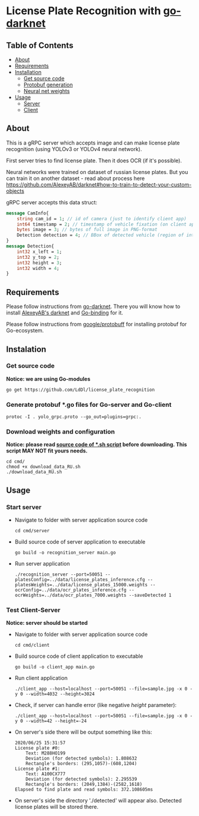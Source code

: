# License Plate Recognition with [go-darknet](https://github.com/LdDl/go-darknet)

## Table of Contents

- [About](#about)
- [Requirements](#requirements)
- [Installation](#installation)
    - [Get source code](#get-source-code)
    - [Protobuf generation](#generate-protobuf-*.go-files-for-Go-server-and-Go-client)
    - [Neural net weights](#download-weights-and-configuration)
- [Usage](#usage)
    - [Server](#start-server)
    - [Client](#test-client-server)


## About
This is a gRPC server which accepts image and can make license plate recognition (using YOLOv3 or YOLOv4 neural network).

First server tries to find license plate. Then it does OCR (if it's possible).

Neural networks were trained on dataset of russian license plates. But you can train it on another dataset - read about process here https://github.com/AlexeyAB/darknet#how-to-train-to-detect-your-custom-objects


gRPC server accepts this data struct:
```protobuf
message CamInfo{
    string cam_id = 1; // id of camera (just to identify client app)
    int64 timestamp = 2; // timestamp of vehicle fixation (on client app)
    bytes image = 3; // bytes of full image in PNG-format
    Detection detection = 4; // BBox of detected vehicle (region of interest where License Plate Recognition is needed)
}
message Detection{
    int32 x_left = 1;
    int32 y_top = 2;
    int32 height = 3;
    int32 width = 4;
}
```

## Requirements
Please follow instructions from [go-darknet](https://github.com/LdDl/go-darknet#go-darknet-go-bindings-for-darknet). There you will know how to install [AlexeyAB's darknet](https://github.com/AlexeyAB/darknet) and [Go-binding](https://github.com/LdDl/go-darknet) for it.

Please follow instructions from [google/protobuff](https://github.com/golang/protobuf) for installing protobuf for Go-ecosystem.

## Instalation

### Get source code
**Notice: we are using Go-modules**
```shell
go get https://github.com/LdDl/license_plate_recognition
```

### Generate protobuf *.go files for Go-server and Go-client
```shell
protoc -I . yolo_grpc.proto --go_out=plugins=grpc:.
```

### Download weights and configuration
**Notice: please read [source code of *.sh script](cmd/download_data_RU.sh) before downloading. This script MAY NOT fit yours needs.**
```shell
cd cmd/
chmod +x download_data_RU.sh
./download_data_RU.sh
```

## Usage
### Start server
* Navigate to folder with server application source code
    ```shell
    cd cmd/server
    ```
* Build source code of server application to executable
    ```shell
    go build -o recognition_server main.go
    ```
* Run server application
    ```shell
    ./recognition_server --port=50051 --platesConfig=../data/license_plates_inference.cfg --platesWeights=../data/license_plates_15000.weights --ocrConfig=../data/ocr_plates_inference.cfg --ocrWeights=../data/ocr_plates_7000.weights --saveDetected 1
    ```

### Test Client-Server
**Notice: server should be started**
* Navigate to folder with server application source code
    ```shell
    cd cmd/client
    ```
* Build source code of client application to executable
    ```shell
    go build -o client_app main.go
    ```
* Run client application
    ```shell
    ./client_app --host=localhost --port=50051 --file=sample.jpg -x 0 -y 0 --width=4032 --height=3024
    ```

* Check, if server can handle error (like negative _height_ parameter):
    ```shell
    ./client_app --host=localhost --port=50051 --file=sample.jpg -x 0 -y 0 --width=42 --height=-24
    ```

* On server's side there will be output something like this:
    ```shell
    2020/06/25 15:31:57
    License plate #0:
        Text: M288HO199
        Deviation (for detected symbols): 1.808632
        Rectangle's borders: (295,1057)-(608,1204)
    License plate #1:
        Text: A100CX777
        Deviation (for detected symbols): 2.295539
        Rectangle's borders: (2049,1384)-(2582,1618)
    Elapsed to find plate and read symbols: 372.108605ms
    ```
* On server's side the directory './detected' will appear also. Detected license plates will be stored there.

